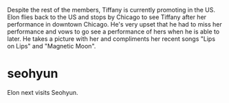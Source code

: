 Despite the rest of the members, Tiffany is currently promoting in the US. Elon flies back to the US and stops by Chicago to see Tiffany after her performance in downtown Chicago. He's very upset that he had to miss her performance and vows to go see a performance of hers when he is able to later. He takes a picture with her and compliments her recent songs "Lips on Lips" and "Magnetic Moon".

# seohyun
Elon next visits Seohyun.
